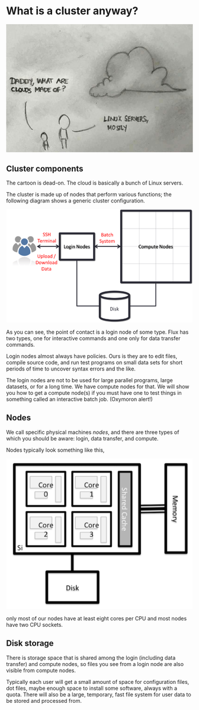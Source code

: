 
# What is a cluster anyway?

![What are clouds made of?](./images/cloud.jpg)

## Cluster components

The cartoon is dead-on.  The cloud is basically a bunch of Linux servers.

The cluster is made up of nodes that perform various functions; the
following diagram shows a generic cluster configuration.

![Generic cluster configuration](./images/hpc_system_diagram.png)

As you can see, the point of contact is a login node of some type.  Flux
has two types, one for interactive commands and one only for data
transfer commands.

Login nodes almost always have policies.  Ours is they are to edit
files, compile source code, and run test programs on small data
sets for short periods of time to uncover syntax errors and the like.

The login nodes are not to be used for large parallel programs,
large datasets, or for a long time. We have compute nodes for that.
We will show you how to get a compute node(s) if you must have one
to test things in something called an interactive batch job.
(Oxymoron alert!)

## Nodes

We call specific physical machines _nodes_, and there are three types of
which you should be aware:  login, data transfer, and compute.

Nodes typically look something like this,

![Generic node structure](./images/node_diagram.png)

only most of our nodes have at least eight cores per CPU and most nodes
have two CPU sockets.

## Disk storage

There is storage space that is shared among the login (including data
transfer) and compute nodes, so files you see from a login node are
also visible from compute nodes.

Typically each user will get a small amount of space for configuration
files, dot files, maybe enough space to install some software, always
with a quota.  There will also be a large, temporary, fast file system
for user data to be stored and processed from.

